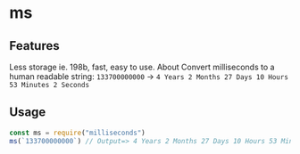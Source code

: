 # ms
## Features 
Less storage ie. 198b, fast, easy to use.
About
Convert milliseconds to a human readable string: `133700000000` → `4 Years 2 Months 27 Days 10 Hours 53 Minutes 2 Seconds`
## Usage 
```js
const ms = require("milliseconds")
ms(`133700000000`) // Output=> 4 Years 2 Months 27 Days 10 Hours 53 Minutes 2 Seconds
```
